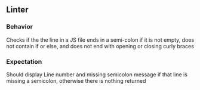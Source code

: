 ## Linter

### Behavior
Checks if the the line in a JS file ends in a semi-colon if it is not empty, does not contain if or else, and does not end with opening or closing curly braces

### Expectation
Should display Line number and missing semicolon message if that line is missing a semicolon, otherwise there is nothing returned